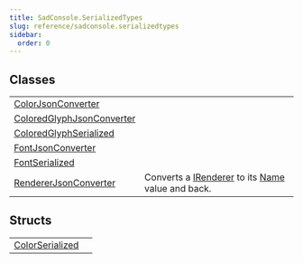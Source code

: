 ```yaml
---
title: SadConsole.SerializedTypes
slug: reference/sadconsole.serializedtypes
sidebar:
  order: 0
---
```

## Classes

| | |
| --- | --- |
| [ColorJsonConverter](../sadconsole.serializedtypes.colorjsonconverter/) |  |
| [ColoredGlyphJsonConverter](../sadconsole.serializedtypes.coloredglyphjsonconverter/) |  |
| [ColoredGlyphSerialized](../sadconsole.serializedtypes.coloredglyphserialized/) |  |
| [FontJsonConverter](../sadconsole.serializedtypes.fontjsonconverter/) |  |
| [FontSerialized](../sadconsole.serializedtypes.fontserialized/) |  |
| [RendererJsonConverter](../sadconsole.serializedtypes.rendererjsonconverter/) | Converts a [IRenderer](../sadconsole.renderers.irenderer/) to its [Name](../sadconsole.renderers.irenderer/#name/) value and back. |
## Structs

| | |
| --- | --- |
| [ColorSerialized](../sadconsole.serializedtypes.colorserialized/) |  |